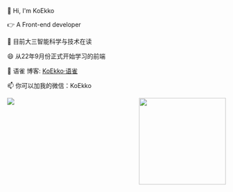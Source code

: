 👋 Hi, I'm KoEkko

👉 A Front-end developer

🌱 目前大三智能科学与技术在读

😄 从22年9月份正式开始学习的前端

💬 语雀 博客: [KoEkko·语雀](https://www.yuque.com/jjia)

📫 你可以加我的微信：KoEkko



<img align="left"  src="https://github-readme-stats.vercel.app/api/top-langs/?username=KoEkko" />

<img align="right" style="height:200px" src="https://github-readme-stats.vercel.app/api?username=KoEkko&show_icons=true&count_private=false&theme=vue-dark" />




<!--
**KoEkko/KoEkko** is a ✨ _special_ ✨ repository because its `README.md` (this file) appears on your GitHub profile.

Here are some ideas to get you started:

- 🔭 I’m currently working on ...
- 🌱 I’m currently learning ...
- 👯 I’m looking to collaborate on ...
- 🤔 I’m looking for help with ...
- 💬 Ask me about ...
- 📫 How to reach me: ...
- 😄 Pronouns: ...
- ⚡ Fun fact: ...
-->
